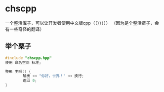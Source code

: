 # chscpp
一个整活库子，可以让开发者使用中文版cpp（（）））））
（因为是个整活裤子，会有一些奇怪的翻译）
## 举个栗子
```C++
#include "chscpp.hpp"
使用 命名空间 标准;

整形 主啊() {
        输出 << "你好，世界！" << 换行;
        返回 0;
}
```
